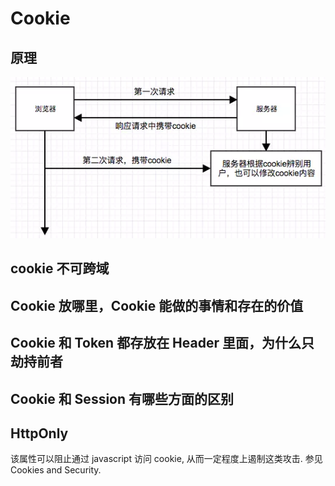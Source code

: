 # Cookie

## 原理

![cookie](../imgs/cookie.webp)

## cookie 不可跨域

## Cookie 放哪里，Cookie 能做的事情和存在的价值

## Cookie 和 Token 都存放在 Header 里面，为什么只劫持前者

## Cookie 和 Session 有哪些方面的区别

## HttpOnly

该属性可以阻止通过 javascript 访问 cookie, 从而一定程度上遏制这类攻击. 参见 Cookies and Security.
